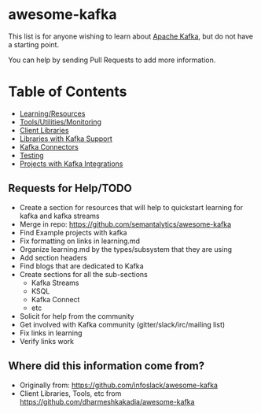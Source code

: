 # awesome-kafka

This list is for anyone wishing to learn about [Apache Kafka](http://kafka.apache.org/), but do not have a starting point.

You can help by sending Pull Requests to add more information.

Table of Contents
=================

   * [Learning/Resources](learning.md)
   * [Tools/Utilities/Monitoring](tools.md)
   * [Client Libraries](clients.md)
   * [Libraries with Kafka Support](libraries.md)
   * [Kafka Connectors](connectors.md)
   * [Testing](testing.md)
   * [Projects with Kafka Integrations](integrations.md)
   
## Requests for Help/TODO
 
 - Create a section for resources that will help to quickstart learning for kafka and kafka streams
 - Merge in repo: https://github.com/semantalytics/awesome-kafka
 - Find Example projects with kafka
 - Fix formatting on links in learning.md
 - Organize learning.md by the types/subsystem that they are using
 - Add section headers
 - Find blogs that are dedicated to Kafka
 - Create sections for all the sub-sections
    - Kafka Streams 
    - KSQL 
    - Kafka Connect
    - etc
 - Solicit for help from the community 
 - Get involved with Kafka community (gitter/slack/irc/mailing list)
 - Fix links in learning
 - Verify links work
 
## Where did this information come from?

 - Originally from: https://github.com/infoslack/awesome-kafka
 - Client Libraries, Tools, etc from https://github.com/dharmeshkakadia/awesome-kafka